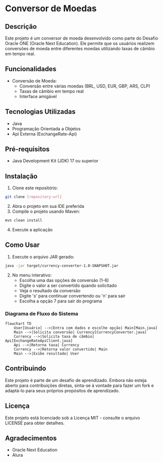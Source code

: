 # Conversor de Moedas

## Descrição

Este projeto é um conversor de moeda desenvolvido como parte do Desafio Oracle ONE (Oracle Next Education). Ele permite que os usuários realizem conversões de moeda entre diferentes moedas utilizando taxas de câmbio em tempo real.

## Funcionalidades

- Conversão de Moeda:
  - Conversão entre várias moedas (BRL, USD, EUR, GBP, ARS, CLP)
  - Taxas de câmbio em tempo real
  - Interface amigável

## Tecnologias Utilizadas

- Java
- Programação Orientada a Objetos
- Api Externa (ExchangeRate-Api)

## Pré-requisitos

- Java Development Kit (JDK) 17 ou superior

## Instalação

1. Clone este repositório:

```bash
git clone [repository-url]
```

2. Abra o projeto em sua IDE preferida
3. Compile o projeto usando Maven:

```bash
mvn clean install
```

4. Execute a aplicação

## Como Usar

1. Execute o arquivo JAR gerado:

```bash
java -jar target/currency-converter-1.0-SNAPSHOT.jar
```

2. No menu interativo:
   - Escolha uma das opções de conversão (1-6)
   - Digite o valor a ser convertido quando solicitado
   - Veja o resultado da conversão
   - Digite 's' para continuar convertendo ou 'n' para sair
   - Escolha a opção 7 para sair do programa

### Diagrama de Fluxo do Sistema

```mermaid
flowchart TD
    User[Usuário] -->|Entra com dados e escolhe opção| Main[Main.java]
    Main -->|Solicita conversão| Currency[CurrencyConverter.java]
    Currency -->|Solicita taxa de câmbio| Api[ExchangeRateApiClient.java]
    Api -->|Retorna taxa| Currency
    Currency -->|Retorna valor convertido| Main
    Main -->|Exibe resultado| User

```

## Contribuindo

Este projeto é parte de um desafio de aprendizado. Embora não esteja aberto para contribuições diretas, sinta-se à vontade para fazer um fork e adaptá-lo para seus próprios propósitos de aprendizado.

## Licença

Este projeto está licenciado sob a Licença MIT - consulte o arquivo LICENSE para obter detalhes.

## Agradecimentos

- Oracle Next Education
- Alura

